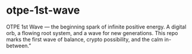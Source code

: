 # otpe-1st-wave
OTPE 1st Wave — the beginning spark of infinite positive energy. A digital orb, a flowing root system, and a wave for new generations. This repo marks the first wave of balance, crypto possibility, and the calm in-between.”
